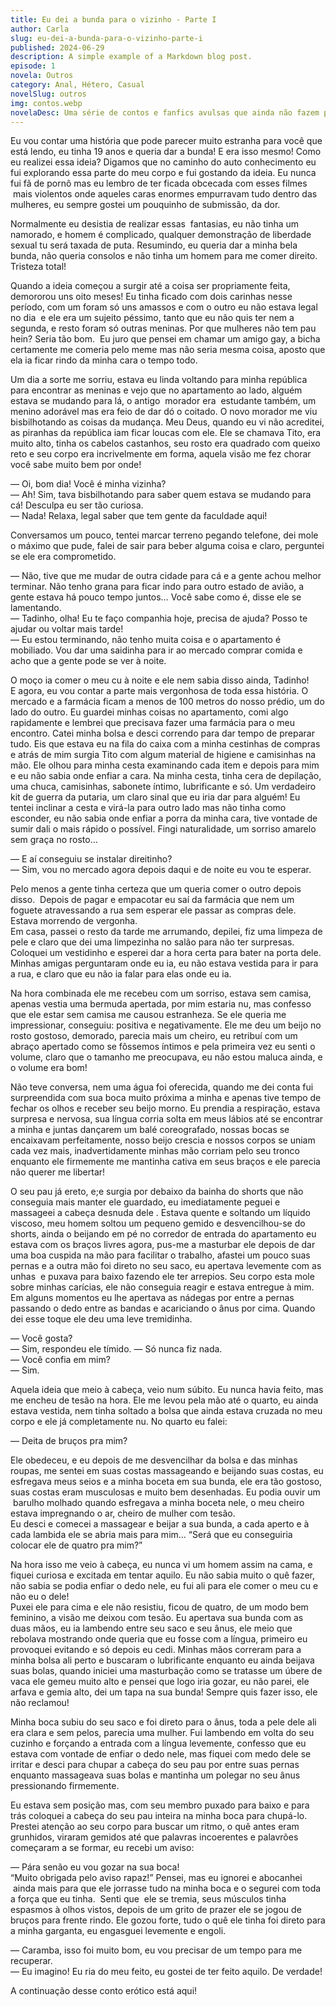 ```yaml
---
title: Eu dei a bunda para o vizinho - Parte I
author: Carla
slug: eu-dei-a-bunda-para-o-vizinho-parte-i
published: 2024-06-29
description: A simple example of a Markdown blog post.
episode: 1
novela: Outros
category: Anal, Hétero, Casual
novelSlug: outros
img: contos.webp
novelaDesc: Uma série de contos e fanfics avulsas que ainda não fazem parte de uma novela.
---
```


Eu vou contar uma história que pode parecer muito estranha para você que está lendo, eu tinha 19 anos e queria dar a bunda! E era isso mesmo! Como eu realizei essa ideia? Digamos que no caminho do auto conhecimento eu fui explorando essa parte do meu corpo e fui gostando da ideia. Eu nunca fui fã de pornô mas eu lembro de ter ficada obcecada com esses filmes  mais violentos onde aqueles caras enormes empurravam tudo dentro das mulheres, eu sempre gostei um pouquinho de submissão, da dor.

Normalmente eu desistia de realizar essas  fantasias, eu não tinha um namorado, e homem é complicado, qualquer demonstração de liberdade sexual tu será taxada de puta. Resumindo, eu queria dar a minha bela bunda, não queria consolos e não tinha um homem para me comer direito. Tristeza total!

Quando a ideia começou a surgir até a coisa ser propriamente feita, demororou uns oito meses! Eu tinha ficado com dois carinhas nesse período, com um foram só uns amassos e com o outro eu não estava legal no dia  e ele era um sujeito péssimo, tanto que eu não quis ter nem a segunda, e resto foram só outras meninas. Por que mulheres não tem pau hein? Seria tão bom.  Eu juro que pensei em chamar um amigo gay, a bicha certamente me comeria pelo meme mas não seria mesma coisa, aposto que ela ia ficar rindo da minha cara o tempo todo.

Um dia a sorte me sorriu, estava eu linda voltando para minha república para encontrar as meninas e vejo que no apartamento ao lado, alguém estava se mudando para lá, o antigo  morador era  estudante também, um menino adorável mas era feio de dar dó o coitado. O novo morador me viu bisbilhotando as coisas da mudança. Meu Deus, quando eu vi não acreditei, as piranhas da república iam ficar loucas com ele. Ele se chamava Tito, era muito alto, tinha os cabelos castanhos, seu rosto era quadrado com queixo reto e seu corpo era incrivelmente em forma, aquela visão me fez chorar você sabe muito bem por onde!

— Oi, bom dia! Você é minha vizinha?  
— Ah! Sim, tava bisbilhotando para saber quem estava se mudando para cá! Desculpa eu ser tão curiosa.  
— Nada! Relaxa, legal saber que tem gente da faculdade aqui!

Conversamos um pouco, tentei marcar terreno pegando telefone, dei mole o máximo que pude, falei de sair para beber alguma coisa e claro, perguntei se ele era comprometido.

— Não, tive que me mudar de outra cidade para cá e a gente achou melhor terminar. Não tenho grana para ficar indo para outro estado de avião, a gente estava há pouco tempo juntos… Você sabe como é, disse ele se lamentando.  
— Tadinho, olha! Eu te faço companhia hoje, precisa de ajuda? Posso te ajudar ou voltar mais tarde!  
— Eu estou terminando, não tenho muita coisa e o apartamento é mobiliado. Vou dar uma saidinha para ir ao mercado comprar comida e acho que a gente pode se ver à noite.

O moço ia comer o meu cu à noite e ele nem sabia disso ainda, Tadinho!   
E agora, eu vou contar a parte mais vergonhosa de toda essa história. O mercado e a farmácia ficam a menos de 100 metros do nosso prédio, um do lado do outro. Eu guardei minhas coisas no apartamento, comi algo rapidamente e lembrei que precisava fazer uma farmácia para o meu encontro. Catei minha bolsa e desci correndo para dar tempo de preparar tudo. Eis que estava eu na fila do caixa com a minha cestinhas de compras e atrás de mim surgia Tito com algum material de higiene e camisinhas na mão. Ele olhou para minha cesta examinando cada item e depois para mim e eu não sabia onde enfiar a cara. Na minha cesta, tinha cera de depilação, uma chuca, camisinhas, sabonete íntimo, lubrificante e só. Um verdadeiro kit de guerra da putaria, um claro sinal que eu iria dar para alguém! Eu tentei inclinar a cesta e virá-la para outro lado mas não tinha como esconder, eu não sabia onde enfiar a porra da minha cara, tive vontade de sumir dali o mais rápido o possível. Fingi naturalidade, um sorriso amarelo sem graça no rosto…

— E aí conseguiu se instalar direitinho?  
— Sim, vou no mercado agora depois daqui e de noite eu vou te esperar.

Pelo menos a gente tinha certeza que um queria comer o outro depois disso.  Depois de pagar e empacotar eu saí da farmácia que nem um foguete atravessando a rua sem esperar ele passar as compras dele. Estava morrendo de vergonha.   
Em casa, passei o resto da tarde me arrumando, depilei, fiz uma limpeza de pele e claro que dei uma limpezinha no salão para não ter surpresas. Coloquei um vestidinho e esperei dar a hora certa para bater na porta dele. Minhas amigas perguntaram onde eu ia, eu não estava vestida para ir para a rua, e claro que eu não ia falar para elas onde eu ia.

Na hora combinada ele me recebeu com um sorriso, estava sem camisa, apenas vestia uma bermuda apertada, por mim estaria nu, mas confesso que ele estar sem camisa me causou estranheza. Se ele queria me impressionar, conseguiu: positiva e negativamente. Ele me deu um beijo no rosto gostoso, demorado, parecia mais um cheiro, eu retribuí com um abraço apertado como se fôssemos íntimos e pela primeira vez eu senti o volume, claro que o tamanho me preocupava, eu não estou maluca ainda, e o volume era bom!

Não teve conversa, nem uma água foi oferecida, quando me dei conta fui surpreendida com sua boca muito próxima a minha e apenas tive tempo de fechar os olhos e receber seu beijo morno. Eu prendia a respiração, estava surpresa e nervosa, sua língua corria solta em meus lábios até se encontrar a minha e juntas dançarem um balé coreografado, nossas bocas se encaixavam perfeitamente, nosso beijo crescia e nossos corpos se uniam cada vez mais, inadvertidamente minhas mão corriam pelo seu tronco enquanto ele firmemente me mantinha cativa em seus braços e ele parecia não querer me libertar!

O seu pau já ereto, e;e surgia por debaixo da bainha do shorts que não conseguia mais manter ele guardado, eu imediatamente peguei e massageei a cabeça desnuda dele . Estava quente e soltando um líquido viscoso, meu homem soltou um pequeno gemido e desvencilhou-se do shorts, ainda o beijando em pé no corredor de entrada do apartamento eu estava com os braços livres agora, pus-me a masturbar ele depois de dar uma boa cuspida na mão para facilitar o trabalho, afastei um pouco suas pernas e a outra mão foi direto no seu saco, eu apertava levemente com as unhas  e puxava para baixo fazendo ele ter arrepios. Seu corpo esta mole sobre minhas carícias, ele não conseguia reagir e estava entregue à mim. Em alguns momentos eu lhe apertava as nádegas por entre a pernas passando o dedo entre as bandas e acariciando o ânus por cima. Quando dei esse toque ele deu uma leve tremidinha.

— Você gosta?   
— Sim, respondeu ele tímido. — Só nunca fiz nada.  
— Você confia em mim?  
— Sim.

Aquela ideia que meio à cabeça, veio num súbito. Eu nunca havia feito, mas me encheu de tesão na hora. Ele me levou pela mão até o quarto, eu ainda estava vestida, nem tinha soltado a bolsa que ainda estava cruzada no meu corpo e ele já completamente nu. No quarto eu falei:

— Deita de bruços pra mim?

Ele obedeceu, e eu depois de me desvencilhar da bolsa e das minhas roupas, me sentei em suas costas massageando e beijando suas costas, eu esfregava meus seios e a minha boceta em sua bunda, ele era tão gostoso, suas costas eram musculosas e muito bem desenhadas. Eu podia ouvir um  barulho molhado quando esfregava a minha boceta nele, o meu cheiro estava impregnando o ar, cheiro de mulher com tesão.  
Eu desci e comecei a massagear e beijar a sua bunda, a cada aperto e à cada lambida ele se abria mais para mim… “Será que eu conseguiria colocar ele de quatro pra mim?”

Na hora isso me veio à cabeça, eu nunca vi um homem assim na cama, e fiquei curiosa e excitada em tentar aquilo. Eu não sabia muito o quê fazer, não sabia se podia enfiar o dedo nele, eu fui ali para ele comer o meu cu e não eu o dele!   
Puxei ele para cima e ele não resistiu, ficou de quatro, de um modo bem feminino, a visão me deixou com tesão. Eu apertava sua bunda com as duas mãos, eu ia lambendo entre seu saco e seu ânus, ele meio que rebolava mostrando onde queria que eu fosse com a língua, primeiro eu provoquei evitando e só depois eu cedi. Minhas mãos correram para a minha bolsa ali perto e buscaram o lubrificante enquanto eu ainda beijava suas bolas, quando iniciei uma masturbação como se tratasse um úbere de vaca ele gemeu muito alto e pensei que logo iria gozar, eu não parei, ele arfava e gemia alto, dei um tapa na sua bunda! Sempre quis fazer isso, ele não reclamou!

Minha boca subiu do seu saco e foi direto para o ânus, toda a pele dele ali era clara e sem pelos, parecia uma mulher. Fui lambendo em volta do seu cuzinho e forçando a entrada com a língua levemente, confesso que eu estava com vontade de enfiar o dedo nele, mas fiquei com medo dele se irritar e desci para chupar a cabeça do seu pau por entre suas pernas enquanto massageava suas bolas e mantinha um polegar no seu ânus pressionando firmemente.

Eu estava sem posição mas, com seu membro puxado para baixo e para trás coloquei a cabeça do seu pau inteira na minha boca para chupá-lo. Prestei atenção ao seu corpo para buscar um ritmo, o quê antes eram grunhidos, viraram gemidos até que palavras incoerentes e palavrões começaram a se formar, eu recebi um aviso:

— Pára senão eu vou gozar na sua boca!  
“Muito obrigada pelo aviso rapaz!” Pensei, mas eu ignorei e abocanhei  ainda mais para que ele jorrasse tudo na minha boca e o segurei com toda a força que eu tinha.  Senti que  ele se tremia, seus músculos tinha espasmos à olhos vistos, depois de um grito de prazer ele se jogou de bruços para frente rindo. Ele gozou forte, tudo o quê ele tinha foi direto para a minha garganta, eu engasguei levemente e engoli.

— Caramba, isso foi muito bom, eu vou precisar de um tempo para me recuperar.  
— Eu imagino! Eu ria do meu feito, eu gostei de ter feito aquilo. De verdade!

A continuação desse conto erótico está aqui!
